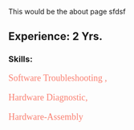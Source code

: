 This would be the about page sfdsf
<div class="n1">
<h2>Experience: 2 Yrs.</h2>
</div>

<DIV id="skills">
  <h3>Skills:</h3>
  <p style="font-size: 18px; font-family: cursive; color:salmon;">Software Troubleshooting ,</p>
  <p style="font-size: 18px; font-family: cursive; color:salmon;">Hardware Diagnostic,</p>
  <p style="font-size: 18px; font-family: cursive; color:salmon;">Hardware-Assembly</p>

</DIV>
